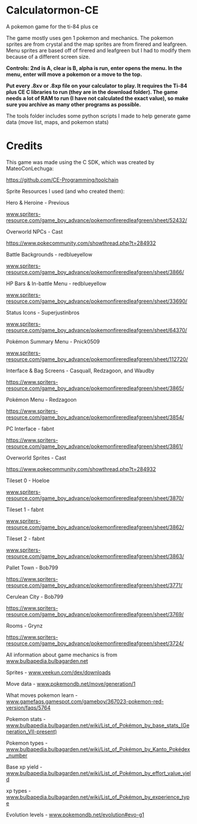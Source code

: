 ﻿# Calculatormon-CE
A pokemon game for the ti-84 plus ce

The game mostly uses gen 1 pokemon and mechanics. The pokemon sprites are from crystal and the map sprites are from firered and leafgreen. Menu sprites are based off of firered and leafgreen but I had to modify them because of a different screen size.



**Controls: 2nd is A, clear is B, alpha is run, enter opens the menu. In the menu, enter will move a pokemon or a move to the top.**

**Put every .8xv or .8xp file on your calculator to play. It requires the Ti-84 plus CE C libraries to run (they are in the download folder). The game needs a lot of RAM to run (I have not calculated the exact value), so make sure you archive as many other programs as possible.**


The tools folder includes some python scripts I made to help generate game data (move list, maps, and pokemon stats)




# Credits

This game was made using the C SDK, which was created by MateoConLechuga:

https://github.com/CE-Programming/toolchain

Sprite Resources I used (and who created them):

Hero & Heroine - Previous

www.spriters-resource.com/game_boy_advance/pokemonfireredleafgreen/sheet/52432/

Overworld NPCs - Cast

https://www.pokecommunity.com/showthread.php?t=284932

Battle Backgrounds - redblueyellow

www.spriters-resource.com/game_boy_advance/pokemonfireredleafgreen/sheet/3866/

HP Bars & In-battle Menu - redblueyellow

www.spriters-resource.com/game_boy_advance/pokemonfireredleafgreen/sheet/33690/

Status Icons - Superjustinbros

www.spriters-resource.com/game_boy_advance/pokemonfireredleafgreen/sheet/64370/

Pokémon Summary Menu - Pnick0509

www.spriters-resource.com/game_boy_advance/pokemonfireredleafgreen/sheet/112720/

Interface & Bag Screens - Casquall, Redzagoon, and Waudby

https://www.spriters-resource.com/game_boy_advance/pokemonfireredleafgreen/sheet/3865/

Pokémon Menu - Redzagoon

https://www.spriters-resource.com/game_boy_advance/pokemonfireredleafgreen/sheet/3854/

PC Interface - fabnt

https://www.spriters-resource.com/game_boy_advance/pokemonfireredleafgreen/sheet/3861/

Overworld Sprites - Cast

https://www.pokecommunity.com/showthread.php?t=284932

Tileset 0 - Hoeloe

www.spriters-resource.com/game_boy_advance/pokemonfireredleafgreen/sheet/3870/

Tileset 1 - fabnt

www.spriters-resource.com/game_boy_advance/pokemonfireredleafgreen/sheet/3862/

Tileset 2 - fabnt

www.spriters-resource.com/game_boy_advance/pokemonfireredleafgreen/sheet/3863/

Pallet Town - Bob799

https://www.spriters-resource.com/game_boy_advance/pokemonfireredleafgreen/sheet/3771/

Cerulean City - Bob799

https://www.spriters-resource.com/game_boy_advance/pokemonfireredleafgreen/sheet/3769/

Rooms - Grynz

https://www.spriters-resource.com/game_boy_advance/pokemonfireredleafgreen/sheet/3724/

All information about game mechanics is from www.bulbapedia.bulbagarden.net

Sprites - www.veekun.com/dex/downloads

Move data - www.pokemondb.net/move/generation/1

What moves pokemon learn - www.gamefaqs.gamespot.com/gameboy/367023-pokemon-red-version/faqs/5764

Pokemon stats - www.bulbapedia.bulbagarden.net/wiki/List_of_Pokémon_by_base_stats_(Generation_VII-present)

Pokemon types - www.bulbapedia.bulbagarden.net/wiki/List_of_Pokémon_by_Kanto_Pokédex_number

Base xp yield - www.bulbapedia.bulbagarden.net/wiki/List_of_Pokémon_by_effort_value_yield

xp types - www.bulbapedia.bulbagarden.net/wiki/List_of_Pokémon_by_experience_type

Evolution levels - www.pokemondb.net/evolution#evo-g1

